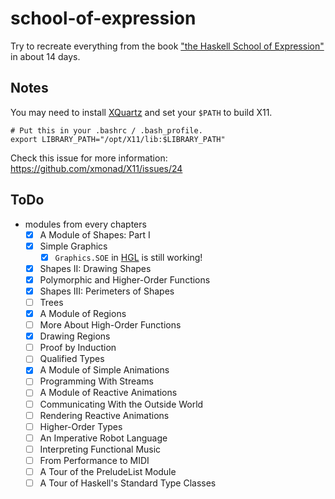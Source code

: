 # school-of-expression

Try to recreate everything from the book ["the Haskell School of Expression"][SOE] in about 14 days.

[SOE]: http://www.cs.yale.edu/homes/hudak/SOE/

## Notes

You may need to install [XQuartz][XQuartz] and set your `$PATH` to build X11. 

```
# Put this in your .bashrc / .bash_profile.
export LIBRARY_PATH="/opt/X11/lib:$LIBRARY_PATH"
```

Check this issue for more information: https://github.com/xmonad/X11/issues/24

[XQuartz]: https://www.xquartz.org/

## ToDo

  * modules from every chapters
    * [x] A Module of Shapes: Part I
    * [x] Simple Graphics
      * [x] `Graphics.SOE` in [HGL][HGL] is still working!
    * [x] Shapes II: Drawing Shapes
    * [x] Polymorphic and Higher-Order Functions
    * [x] Shapes III: Perimeters of Shapes
    * [ ] Trees
    * [x] A Module of Regions
    * [ ] More About High-Order Functions
    * [x] Drawing Regions
    * [ ] Proof by Induction
    * [ ] Qualified Types
    * [x] A Module of Simple Animations
    * [ ] Programming With Streams
    * [ ] A Module of Reactive Animations
    * [ ] Communicating With the Outside World
    * [ ] Rendering Reactive Animations
    * [ ] Higher-Order Types
    * [ ] An Imperative Robot Language
    * [ ] Interpreting Functional Music
    * [ ] From Performance to MIDI
    * [ ] A Tour of the PreludeList Module
    * [ ] A Tour of Haskell's Standard Type Classes

[HGL]: https://hackage.haskell.org/package/HGL
